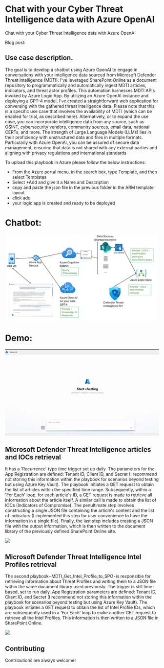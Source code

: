 # Chat with your Cyber Threat Intelligence data with Azure OpenAI
Chat with your Cyber Threat Intelligence data with Azure OpenAI

Blog post: 

## Use case description.
The goal is to develop a chatbot using Azure OpenAI to engage in conversations with your intelligence data sourced from Microsoft Defender Threat Intelligence (MDTI). I've leveraged SharePoint Online as a document repository to programmatically and automatically ingest MDTI articles, indicators, and threat actor profiles. This automation harnesses MDTI APIs invoked by Azure Logic App.
By utilizing an Azure OpenAI instance and deploying a GPT-4 model, I've created a straightforward web application for conversing with the gathered threat intelligence data. Please note that this is a specific use case that involves the availability of MDTI (which can be enabled for trial, as described here). Alternatively, or to expand the use case, you can incorporate intelligence data from any source, such as OSINT, cybersecurity vendors, community sources, email data, national CERTs, and more.
The strength of Large Language Models (LLMs) lies in their proficiency with unstructured data and files in multiple formats. Particularly with Azure OpenAI, you can be assured of secure data management, ensuring that data is not shared with any external parties and aligning with privacy regulations and international standards

To upload this playbook in Azure please follow the below instructions:
- From the Azure portal menu, in the search box, type Template, and then select Templates
- Select +Add and give it a Name and Description
- copy and paste the json file in the previous folder in the ARM template layout.
- click add
- your logic app is created and ready to be deployed

# Chatbot:
![Example application](images/architecture.png)

# Demo:
![Demo](images/demo.gif)


## Microsoft Defender Threat Intelligence articles and IOCs retrieval
It has a 'Recurrence' type time trigger set up daily. The parameters for the App Registration are defined: Tenant ID, Client ID, and Secret (I recommend not storing this information within the playbook for scenarios beyond testing but using Azure Key Vault).
The playbook initiates a GET request to obtain the list of articles within the specified time range. Subsequently, within a 'For Each' loop, for each article's ID, a GET request is made to retrieve all information about the article itself. A similar call is made to obtain the list of IOCs (Indicators of Compromise).
The penultimate step involves constructing a single JSON file containing the article's content and the list of indicators (I implemented this step for user convenience to have the information in a single file). Finally, the last step includes creating a JSON file with the output information, which is then written to the document library of the previously defined SharePoint Online site.

<a href="https://portal.azure.com/#create/Microsoft.Template/uri/https%3A%2F%2Fraw.githubusercontent.com%2Fformat81%2FChat-with-your-Cyber-Threat-Intelligence-data-with-Azure-OpenAI%2Fmain%2FMDTI_Get_Articles_IOCs_to_SPO%2Fazuredeploy.json" target="_blank">
    <img src="https://aka.ms/deploytoazurebutton"/>
</a>

## Microsoft Defender Threat Intelligence Intel Profiles retrieval
The second playbook - MDTI_Get_Intel_Profile_to_SPO - is responsible for retrieving information about Threat Profiles and writing them to a JSON file within the same document library used previously. The trigger is still time-based, set to run daily. App Registration parameters are defined: Tenant ID, Client ID, and Secret (I recommend not storing this information within the playbook for scenarios beyond testing but using Azure Key Vault).
The playbook initiates a GET request to obtain the list of Intel Profile IDs, which are subsequently used in a 'For Each' loop to make another GET request to retrieve all the Intel Profiles. This information is then written to a JSON file in SharePoint Online.

<a href="https://portal.azure.com/#create/Microsoft.Template/uri/https%3A%2F%2Fraw.githubusercontent.com%2Fformat81%2FChat-with-your-Cyber-Threat-Intelligence-data-with-Azure-OpenAI%2Fmain%2FMDTI_Get_Intel_Profile_to_SPO%2Fazuredeploy.json" target="_blank">
    <img src="https://aka.ms/deploytoazurebutton"/>
</a>


## Contributing

Contributions are always welcome!